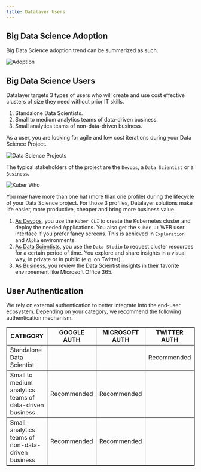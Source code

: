 ```yaml
---
title: Datalayer Users
---
```


## Big Data Science Adoption

Big Data Science adoption trend can be summarized as such.

![Adoption](/images/datalayer/adoption.svg "Adoption")

## Big Data Science Users

Datalayer targets 3 types of users who will create and use cost effective clusters of size they need without prior IT skills.

1. Standalone Data Scientists.
2. Small to medium analytics teams of data-driven business.
3. Small analytics teams of non-data-driven business.

As a user, you are looking for agile and low cost iterations during your Data Science Project.

![Data Science Projects](/images/datalayer/data-science-projects.svg "Data Science Projects")

The typical stakeholders of the project are the `Devops`, a `Data Scientist` or a `Business`.

![Kuber Who](/images/datalayer/kuber-who.svg "Kuber Who")

You may have more than one hat (more than one profile) during the lifecycle of your Data Science project. For those 3 profiles, Datalayer solutions make life easier, more productive, cheaper and bring more business value.

1. [As Devops](/docs/who/devops), you use the `Kuber CLI` to create the Kubernetes cluster and deploy the needed Applications. You also get the `Kuber UI` WEB user interface if you prefer fancy screens. This is achieved in `Exploration` and `Alpha` environments.
2. [As Data Scientists](/docs/who/data-scientists), you use the `Data Studio` to request cluster resources for a certain period of time. You explore and share insights in a visual way, in private or in public (e.g. on Twitter).
3. [As Business](/docs/who/business), you review the Data Scientist insights in their favorite environement like Microsoft Office 365.

## User Authentication

We rely on external authentication to better integrate into the end-user ecosystem. Depending on your category, we recommend the following authentication mechanism.

<table class="bodyTable table table-striped table-hover" border="1">
  <tbody>
  <tr class="a">
    <td style="text-align: center;"><b>CATEGORY</b></td>
    <td style="text-align: center;"><b>GOOGLE AUTH</b></td>
    <td style="text-align: center;"><b>MICROSOFT AUTH</b></td>
    <td style="text-align: center;"><b>TWITTER AUTH</b></td>
  </tr>
  <tr class="b">
    <td>Standalone Data Scientist</td>
    <td style="text-align: center;"></td>
    <td style="text-align: center;"></td>
    <td style="text-align: center;">Recommended</td>
  </tr>
  <tr class="b">
    <td>Small to medium analytics teams of data-driven business</td>
    <td style="text-align: center;">Recommended</td>
    <td style="text-align: center;">Recommended</td>
    <td style="text-align: center;"></td>
  </tr>
  <tr class="b">
    <td>Small analytics teams of non-data-driven business</td>
    <td style="text-align: center;">Recommended</td>
    <td style="text-align: center;">Recommended</td>
    <td style="text-align: center;"></td>
  </tr>
  </tbody>
</table>
